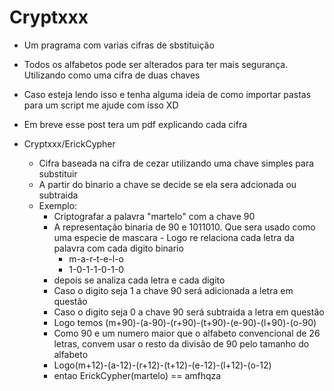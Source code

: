 # Cryptxxx
- Um pragrama com varias cifras de sbstituição
- Todos os alfabetos pode ser alterados para ter mais segurança. Utilizando como uma cifra de duas chaves
- Caso esteja lendo isso e tenha alguma ideia de como importar pastas para um script me ajude com isso XD
- Em breve esse post tera um pdf explicando cada cifra

- Cryptxxx/ErickCypher
	- Cifra baseada na cifra de cezar utilizando uma chave simples para substituir
	- A partir do binario a chave se decide se ela sera adcionada ou subtraida
	- Exemplo:
		- Criptografar a palavra "martelo" com a chave 90
		- A representação binaria de 90 e 1011010. Que sera usado como uma especie de mascara
            	- Logo re relaciona cada letra da palavra com cada digito binario
			- m-a-r-t-e-l-o
			- 1-0-1-1-0-1-0
		- depois se analiza cada letra e cada digito
		- Caso o digito seja 1 a chave 90 será adicionada a letra em questão
		- Caso o digito seja 0 a chave 90 será subtraida a letra em questão
		- Logo temos (m+90)-(a-90)-(r+90)-(t+90)-(e-90)-(l+90)-(o-90)
		- Como 90 e um numero maior que o alfabeto convencional de 26 letras, convem usar o resto da divisão de 90 pelo tamanho do alfabeto
		- Logo(m+12)-(a-12)-(r+12)-(t+12)-(e-12)-(l+12)-(o-12)
		- entao ErickCypher(martelo) == amfhqza
